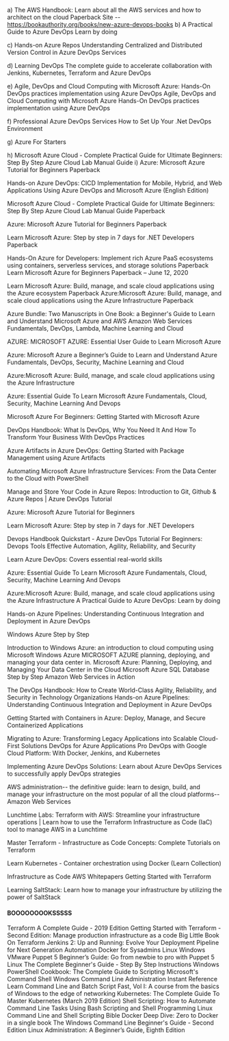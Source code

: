 
a) The AWS Handbook: Learn about all the AWS services and how to architect on the cloud Paperback 
	Site -- https://bookauthority.org/books/new-azure-devops-books
b) A Practical Guide to Azure DevOps Learn by doing

c) Hands-on Azure Repos
Understanding Centralized and Distributed Version Control in Azure DevOps Services

d) Learning DevOps
The complete guide to accelerate collaboration with Jenkins, Kubernetes, Terraform and Azure DevOps

e) Agile, DevOps and Cloud Computing with Microsoft Azure: Hands-On DevOps practices implementation using Azure DevOps
Agile, DevOps and Cloud Computing with Microsoft Azure
Hands-On DevOps practices implementation using Azure DevOps

f) Professional Azure DevOps Services
How to Set Up Your .Net DevOps Environment

g) Azure For Starters

h) Microsoft Azure Cloud - Complete Practical Guide for Ultimate Beginners: Step By Step Azure Cloud Lab Manual Guide 
i) Azure: Microsoft Azure Tutorial for Beginners Paperback

Hands-on Azure DevOps: CICD Implementation for Mobile, Hybrid, and Web Applications Using Azure DevOps and Microsoft Azure (English Edition)

Microsoft Azure Cloud - Complete Practical Guide for Ultimate Beginners: Step By Step Azure Cloud Lab Manual Guide Paperback

Azure: Microsoft Azure Tutorial for Beginners Paperback 

Learn Microsoft Azure: Step by step in 7 days for .NET Developers Paperback

Hands-On Azure for Developers: Implement rich Azure PaaS ecosystems using containers, serverless services, and storage solutions Paperback
Learn Microsoft Azure for Beginners Paperback – June 12, 2020

Learn Microsoft Azure: Build, manage, and scale cloud applications using the Azure ecosystem Paperback
Azure:Microsoft Azure: Build, manage, and scale cloud applications using the Azure Infrastructure Paperback

Azure Bundle: Two Manuscripts in One Book: a Beginner's Guide to Learn and Understand Microsoft Azure and AWS Amazon Web Services Fundamentals, DevOps, Lambda, Machine Learning and Cloud

AZURE: MICROSOFT AZURE: Essential User Guide to Learn Microsoft Azure

Azure: Microsoft Azure a Beginner’s Guide to Learn and Understand Azure Fundamentals, DevOps, Security, Machine Learning and Cloud

Azure:Microsoft Azure: Build, manage, and scale cloud applications using the Azure Infrastructure

Azure: Essential Guide To Learn Microsoft Azure Fundamentals, Cloud, Security, Machine Learning And Devops

Microsoft Azure For Beginners: Getting Started with Microsoft Azure

DevOps Handbook: What Is DevOps, Why You Need It And How To Transform Your Business With DevOps Practices

Azure Artifacts in Azure DevOps: Getting Started with Package Management using Azure Artifacts

Automating Microsoft Azure Infrastructure Services: From the Data Center to the Cloud with PowerShell

Manage and Store Your Code in Azure Repos: Introduction to Git, Github & Azure Repos | Azure DevOps Tutorial

Azure: Microsoft Azure Tutorial for Beginners

Learn Microsoft Azure: Step by step in 7 days for .NET Developers 

Devops Handbook Quickstart - Azure DevOps Tutorial For Beginners: Devops Tools Effective Automation, Agility, Reliability, and Security

Learn Azure DevOps: Covers essential real-world skills 

Azure: Essential Guide To Learn Microsoft Azure Fundamentals, Cloud, Security, Machine Learning And Devops

Azure:Microsoft Azure: Build, manage, and scale cloud applications using the Azure Infrastructure 
A Practical Guide to Azure DevOps: Learn by doing

Hands-on Azure Pipelines: Understanding Continuous Integration and Deployment in Azure DevOps


Windows Azure Step by Step

Introduction to Windows Azure: an introduction to cloud computing using Microsoft Windows Azure
MICROSOFT AZURE planning, deploying, and managing your data center in.
Microsoft Azure: Planning, Deploying, and Managing Your Data Center in the Cloud
Microsoft Azure SQL Database Step by Step
Amazon Web Services in Action

The DevOps Handbook: How to Create World-Class Agility, Reliability, and Security in Technology Organizations
Hands-on Azure Pipelines: Understanding Continuous Integration and Deployment in Azure DevOps

Getting Started with Containers in Azure: Deploy, Manage, and Secure Containerized Applications

Migrating to Azure: Transforming Legacy Applications into Scalable Cloud-First Solutions
DevOps for Azure Applications
Pro DevOps with Google Cloud Platform: With Docker, Jenkins, and Kubernetes

Implementing Azure DevOps Solutions: Learn about Azure DevOps Services to successfully apply DevOps strategies

AWS administration-- the definitive guide: learn to design, build, and manage your infrastructure on the most popular of all the cloud platforms-- Amazon Web Services

Lunchtime Labs: Terraform with AWS: Streamline your infrastructure operations | Learn how to use the Terraform Infrastructure as Code (IaC) tool to manage AWS in a Lunchtime

Master Terraform - Infrastructure as Code Concepts: Complete Tutorials on Terraform

Learn Kubernetes - Container orchestration using Docker (Learn Collection) 

Infrastructure as Code AWS Whitepapers
Getting Started with Terraform 

Learning SaltStack: Learn how to manage your infrastructure by utilizing the power of SaltStack


#### BOOOOOOOOKSSSSS 

Terraform A Complete Guide - 2019 Edition
Getting Started with Terraform - Second Edition: Manage production infrastructure as a code
Big Little Book On Terraform
Jenkins 2: Up and Running: Evolve Your Deployment Pipeline for Next Generation Automation
Docker for Sysadmins Linux Windows VMware
Puppet 5 Beginner’s Guide: Go from newbie to pro with Puppet 5
Linux The Complete Beginner's Guide - Step By Step Instructions
Windows PowerShell Cookbook: The Complete Guide to Scripting Microsoft's Command Shell
Windows Command Line Administration Instant Reference
Learn Command Line and Batch Script Fast, Vol I: A course from the basics of Windows to the edge of networking
Kubernetes: The Complete Guide To Master Kubernetes (March 2019 Edition)
Shell Scripting: How to Automate Command Line Tasks Using Bash Scripting and Shell Programming 
Linux Command Line and Shell Scripting Bible 
Docker Deep Dive: Zero to Docker in a single book
The Windows Command Line Beginner's Guide - Second Edition
Linux Administration: A Beginner’s Guide, Eighth Edition





















